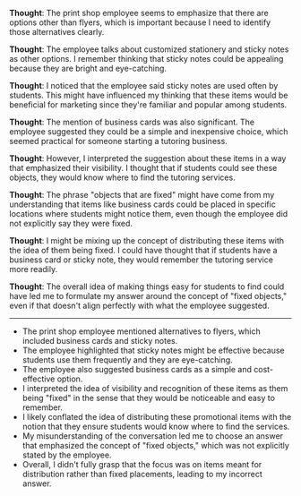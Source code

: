 **Thought**: The print shop employee seems to emphasize that there are options other than flyers, which is important because I need to identify those alternatives clearly.

**Thought**: The employee talks about customized stationery and sticky notes as other options. I remember thinking that sticky notes could be appealing because they are bright and eye-catching.

**Thought**: I noticed that the employee said sticky notes are used often by students. This might have influenced my thinking that these items would be beneficial for marketing since they're familiar and popular among students.

**Thought**: The mention of business cards was also significant. The employee suggested they could be a simple and inexpensive choice, which seemed practical for someone starting a tutoring business.

**Thought**: However, I interpreted the suggestion about these items in a way that emphasized their visibility. I thought that if students could see these objects, they would know where to find the tutoring services. 

**Thought**: The phrase "objects that are fixed" might have come from my understanding that items like business cards could be placed in specific locations where students might notice them, even though the employee did not explicitly say they were fixed.

**Thought**: I might be mixing up the concept of distributing these items with the idea of them being fixed. I could have thought that if students have a business card or sticky note, they would remember the tutoring service more readily.

**Thought**: The overall idea of making things easy for students to find could have led me to formulate my answer around the concept of "fixed objects," even if that doesn't align perfectly with what the employee suggested.

---

- The print shop employee mentioned alternatives to flyers, which included business cards and sticky notes.
- The employee highlighted that sticky notes might be effective because students use them frequently and they are eye-catching.
- The employee also suggested business cards as a simple and cost-effective option.
- I interpreted the idea of visibility and recognition of these items as them being "fixed" in the sense that they would be noticeable and easy to remember.
- I likely conflated the idea of distributing these promotional items with the notion that they ensure students would know where to find the services.
- My misunderstanding of the conversation led me to choose an answer that emphasized the concept of "fixed objects," which was not explicitly stated by the employee.
- Overall, I didn't fully grasp that the focus was on items meant for distribution rather than fixed placements, leading to my incorrect answer.